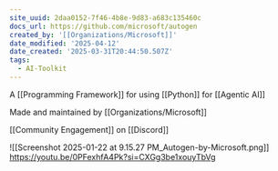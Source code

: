 ```yaml
---
site_uuid: 2daa0152-7f46-4b8e-9d83-a683c135460c
docs_url: https://github.com/microsoft/autogen
created_by: '[[Organizations/Microsoft]]'
date_modified: '2025-04-12'
date_created: '2025-03-31T20:44:50.507Z'
tags:
  - AI-Toolkit
---
```






























































A [[Programming Framework]] for using [[Python]] for [[Agentic AI]]

Made and maintained by [[Organizations/Microsoft]]

[[Community Engagement]] on [[Discord]]

![[Screenshot 2025-01-22 at 9.15.27 PM_Autogen-by-Microsoft.png]]
https://youtu.be/0PFexhfA4Pk?si=CXGg3be1xouyTbVg